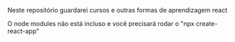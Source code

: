 Neste repositório guardarei cursos e outras formas de aprendizagem react

O node modules não está incluso e você precisará rodar o "npx create-react-app"
